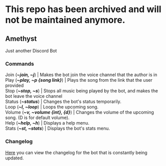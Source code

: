 # This repo has been archived and will not be maintained anymore.


## Amethyst
Just another Discord Bot

### Commands
Join (_**~join, ~j**_) | Makes the bot join the voice channel that the author is in  
Play (_**~play, ~p {song link}**_) | Plays the song from the link that the user provided  
Stop (_**~stop, ~s**_) | Stops all music being played by the bot, and makes the bot leave the voice channel  
Status (_**~status**_) | Changes the bot's status temporarily.  
Loop (_**~l, ~loop**_) | Loops the upcoming song.  
Volume (_**~v, ~volume {int}, {d}**_) | Changes the volume of the upcoming song. (D is for default volume).  
Help (_**~help, ~h**_) | Displays a help menu.  
Stats (_**~st, ~stats**_) | Displays the bot's stats menu.  

### Changelog
[Here](https://github.com/Joystick299/Amethyst/blob/master/changelog.md) you can view the changelog for the bot that is constantly being updated.  
